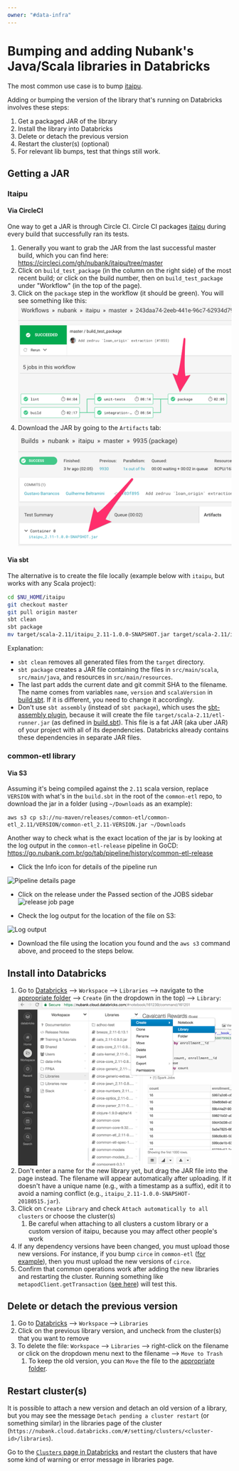 ```yaml
---
owner: "#data-infra"
---
```


# Bumping and adding Nubank's Java/Scala libraries in Databricks

The most common use case is to bump [itaipu](https://github.com/nubank/itaipu).

Adding or bumping the version of the library that's running on Databricks
involves these steps:

1. Get a packaged JAR of the library
1. Install the library into Databricks
1. Delete or detach the previous version
1. Restart the cluster(s) (optional)
1. For relevant lib bumps, test that things still work.

## Getting a JAR

### Itaipu

#### Via CircleCI

One way to get a JAR is through Circle CI. Circle CI packages
[itaipu](https://circleci.com/gh/nubank/itaipu/tree/master) during every build that successfully ran
its tests.

1. Generally you want to grab the JAR from the last successful master build, which you can find
here: <https://circleci.com/gh/nubank/itaipu/tree/master>
1. Click on `build_test_package` (in the column on the right side) of the most recent build; or
click on the build number, then on `build_test_package` under "Workflow" (in the top of the page).
1. Click on the `package` step in the workflow (it should be green). You
will see something like this: ![](../../images/circleci_workflow.png)
1. Download the JAR by going to the `Artifacts` tab: ![](../../images/circleci_artifacts.png)

#### Via sbt

The alternative is to create the file locally (example below with `itaipu`, but
works with any Scala project):

```bash
cd $NU_HOME/itaipu
git checkout master
git pull origin master
sbt clean
sbt package
mv target/scala-2.11/itaipu_2.11-1.0.0-SNAPSHOT.jar target/scala-2.11/itaipu_2.11-1.0.0-SNAPSHOT-$(date +'%Y%m%d')-$(git rev-parse --short=7 HEAD).jar
```

Explanation:

- `sbt clean` removes all generated files from the `target` directory.
- `sbt package` creates a JAR file containing the files in `src/main/scala`,
`src/main/java`, and resources in `src/main/resources`.
- The last part adds the current date and git commit SHA to the filename. The name comes from variables
`name`, `version` and `scalaVersion`
in [build.sbt](https://github.com/nubank/itaipu/blob/28a63912d5d49b382bd0dcae41eccb4db7b4bb37/build.sbt#L1).
If it is different, you need to change it accordingly.
- Don't use `sbt assembly` (instead of `sbt package`), which uses the
[sbt-assembly plugin](https://github.com/sbt/sbt-assembly), because it will create
the file `target/scala-2.11/etl-runner.jar` (as defined in
[build.sbt](https://github.com/nubank/itaipu/blob/28a63912d5d49b382bd0dcae41eccb4db7b4bb37/build.sbt#L8)).
This file is a fat JAR (aka uber JAR) of your project with all of its dependencies.
Databricks already contains these dependencies in separate JAR files.

### common-etl library

#### Via S3

Assuming it's being compiled against the `2.11` scala version, replace `VERSION` with what's in the `build.sbt` in the root of the `common-etl` repo, to download the jar in a folder (using `~/Downloads` as an example):

```
aws s3 cp s3://nu-maven/releases/common-etl/common-etl_2.11/VERSION/common-etl_2.11-VERSION.jar ~/Downloads
```

Another way to check what is the exact location of the jar is by looking at the log output in the `common-etl-release` pipeline in GoCD: <https://go.nubank.com.br/go/tab/pipeline/history/common-etl-release>

- Click the Info icon for details of the pipeline run

![Pipeline details page](https://user-images.githubusercontent.com/1674699/53018459-b3cc8b00-3452-11e9-9e2c-45c08123bdd8.png)

- Click on the release under the Passed section of the JOBS sidebar
![release job page](https://user-images.githubusercontent.com/1674699/53018389-854eb000-3452-11e9-8964-930a3884105f.png)

- Check the log output for the location of the file on S3:

![Log output](https://user-images.githubusercontent.com/1674699/53018372-7b2cb180-3452-11e9-91ac-34bf0d80622c.png)

- Download the file using the location you found and the `aws s3` command above, and proceed to the steps below.

## Install into Databricks

1. Go to [Databricks](https://nubank.cloud.databricks.com/) --> `Workspace` --> `Libraries` -->
navigate to the [appropriate folder](libraries.md) --> `Create` (in the dropdown in the top)
--> `Library`: ![](../../images/databricks_libraries.png)
1. Don't enter a name for the new library yet, but drag the JAR file into the page instead. The
filename will appear automatically after uploading. If it doesn't have a unique name (e.g., with a
timestamp as a suffix), edit it to avoid a naming conflict (e.g., `itaipu_2.11-1.0.0-SNAPSHOT-20180515.jar`).
1. Click on `Create Library` and check `Attach automatically to all clusters` or choose the cluster(s)
    1. Be careful when attaching to all clusters a custom library or a custom version of itaipu,
because you may affect other people's work
1. If any dependency versions have been changed, you must upload those new versions.
For instance, if you bump `circe` in `common-etl` ([for example](https://github.com/nubank/common-etl/pull/195/files#diff-fdc3abdfd754eeb24090dbd90aeec2ceR36)), then you must upload the new versions of `circe`.
1. Confirm that common operations work after adding the new libraries and restarting the cluster. Running something like `metapodClient.getTransaction` ([see here](https://nubank.cloud.databricks.com/#notebook/422548/command/422549)) will test this.

## Delete or detach the previous version

1. Go to [Databricks](https://nubank.cloud.databricks.com/) --> `Workspace` --> `Libraries`
1. Click on the previous library version, and uncheck from the cluster(s) that you want to remove
1. To delete the file: `Workspace` --> `Libraries` --> right-click on the filename or click on the
dropdown menu next to the filename --> `Move to Trash`
    1. To keep the old version, you can `Move` the file to the [appropriate folder](libraries.md).

## Restart cluster(s)

It is possible to attach a new version and detach an old version of a library, but you may see the
message `Detach pending a cluster restart` (or something similar) in the libraries page of the
cluster (`https://nubank.cloud.databricks.com/#/setting/clusters/<cluster-id>/libraries`).

Go to the [`Clusters` page in Databricks](https://nubank.cloud.databricks.com/#setting/clusters)
and restart the clusters that have some kind of warning or error message in libraries page.
